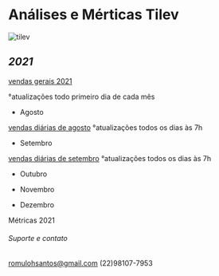 # **Análises e Mérticas Tilev**
![tilev](https://user-images.githubusercontent.com/81269325/131545607-2bb50e58-303b-4a83-a6cd-14774b6a85f7.jpg)



## **_2021_**



[vendas gerais 2021](https://github.com/hsromulo/tilev/files/7091994/2021.xlsx)

°atualizações todo primeiro dia de cada mês


* Agosto

[vendas diárias de agosto](https://github.com/hsromulo/tilev/files/7091820/agosto.xlsx)
°atualizações todos os dias às 7h



* Setembro


[vendas diárias de setembro](https://github.com/hsromulo/tilev/files/7091872/setembro.xlsx)
°atualizações todos os dias às 7h


* Outubro

* Novembro

* Dezembro









Métricas 2021


###### Suporte e contato

romulohsantos@gmail.com (22)98107-7953
